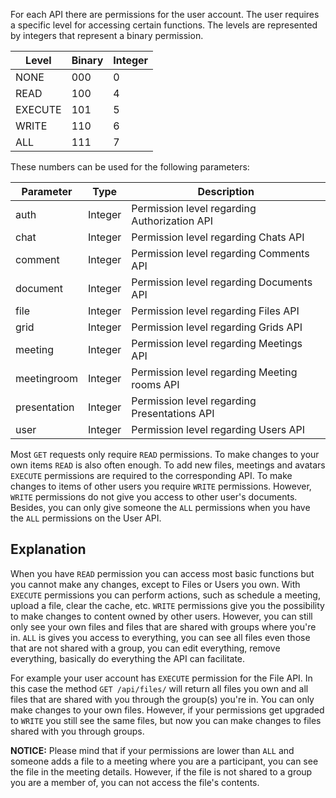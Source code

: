 For each API there are permissions for the user account. The user requires a specific level for accessing certain functions. The levels are represented by integers that represent a binary permission.

| Level         | Binary    | Integer |
|---------------|-----------|---------|
| NONE          | 000       | 0       |
| READ          | 100       | 4       |
| EXECUTE       | 101       | 5       |
| WRITE         | 110       | 6       |
| ALL           | 111       | 7       |

These numbers can be used for the following parameters:

| Parameter         | Type      | Description                                                   |
|-------------------|-----------|---------------------------------------------------------------|
| auth              | Integer   | Permission level regarding Authorization API                  |
| chat              | Integer   | Permission level regarding Chats API                          |
| comment           | Integer   | Permission level regarding Comments API                       |
| document          | Integer   | Permission level regarding Documents API                      |
| file              | Integer   | Permission level regarding Files API                          |
| grid              | Integer   | Permission level regarding Grids API                          |
| meeting           | Integer   | Permission level regarding Meetings API                       |
| meetingroom       | Integer   | Permission level regarding Meeting rooms API                  |
| presentation      | Integer   | Permission level regarding Presentations API                  |
| user              | Integer   | Permission level regarding Users API                          |

Most `GET` requests only require `READ` permissions. To make changes to your own items `READ` is also often enough. To add new files, meetings and avatars `EXECUTE` permissions are required to the corresponding API. To make changes to items of other users you require `WRITE` permissions. However, `WRITE` permissions do not give you access to other user's documents. Besides, you can only give someone the `ALL` permissions when you have the `ALL` permissions on the User API.

## Explanation
When you have `READ` permission you can access most basic functions but you cannot make any changes, except to Files or Users you own. With `EXECUTE` permissions you can perform actions, such as schedule a meeting, upload a file, clear the cache, etc. `WRITE` permissions give you the possibility to make changes to content owned by other users. However, you can still only see your own files and files that are shared with groups where you're in. `ALL` is gives you access to everything, you can see all files even those that are not shared with a group, you can edit everything, remove everything, basically do everything the API can facilitate.

For example your user account has `EXECUTE` permission for the File API. In this case the method `GET /api/files/` will return all files you own and all files that are shared with you through the group(s) you're in. You can only make changes to your own files. However, if your permissions get upgraded to `WRITE` you still see the same files, but now you can make changes to files shared with you through groups.

**NOTICE:** Please mind that if your permissions are lower than `ALL` and someone adds a file to a meeting where you are a participant, you can see the file in the meeting details. However, if the file is not shared to a group you are a member of, you can not access the file's contents.